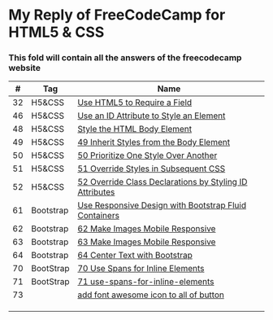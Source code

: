 # My Reply of FreeCodeCamp for HTML5 & CSS
### This fold will contain all the answers of the freecodecamp website

|\#|Tag|Name|
|---|---|---|
|32|H5&CSS|[Use HTML5 to Require a Field](https://github.com/MurphyWan/SDC_iMOOC/blob/master/FreeCodeCamp/files/Use%20HTML5%20to%20Require%20a%20Field.html)|
|46|H5&CSS|[Use an ID Attribute to Style an Element](https://github.com/MurphyWan/SDC_iMOOC/blob/master/FreeCodeCamp/files/Use%20an%20ID%20Attribute%20to%20Style%20an%20Element.html)|
|48|H5&CSS|[Style the HTML Body Element](https://github.com/MurphyWan/SDC_iMOOC/blob/master/FreeCodeCamp/files/48Style%20the%20HTML%20Body%20Element.html)|
|49|H5&CSS|[49 Inherit Styles from the Body Element](https://github.com/MurphyWan/SDC_iMOOC/blob/master/FreeCodeCamp/files/49%20Inherit%20Styles%20from%20the%20Body%20Element.html)|
|50|H5&CSS|[50 Prioritize One Style Over Another](https://github.com/MurphyWan/SDC_iMOOC/blob/master/FreeCodeCamp/files/50%20Prioritize%20One%20Style%20Over%20Another%20.html)|
|51|H5&CSS|[51 Override Styles in Subsequent CSS](https://github.com/MurphyWan/SDC_iMOOC/blob/master/FreeCodeCamp/files/51%20Override%20Styles%20in%20Subsequent%20CSS.html)|
|52|H5&CSS|[52 Override Class Declarations by Styling ID Attributes](https://github.com/MurphyWan/SDC_iMOOC/blob/master/FreeCodeCamp/files/52%20Override%20Class%20Declarations%20by%20Styling%20ID%20Attributes.html)|
|61|Bootstrap|[Use Responsive Design with Bootstrap Fluid Containers](https://github.com/MurphyWan/SDC_iMOOC/blob/master/FreeCodeCamp/files/62%20Use%20Responsive%20Design%20with%20Bootstrap%20Fluid%20Containers.html)|
|62|Bootstrap|[62 Make Images Mobile Responsive](https://github.com/MurphyWan/SDC_iMOOC/blob/master/FreeCodeCamp/files/62%20Make%20Images%20Mobile%20Responsive.html)|
|63|Bootstrap|[63 Make Images Mobile Responsive](https://github.com/MurphyWan/SDC_iMOOC/blob/master/FreeCodeCamp/files/63%20Make%20Images%20Mobile%20Responsive.html)|
|64|Bootstrap|[64 Center Text with Bootstrap](https://github.com/MurphyWan/SDC_iMOOC/blob/master/FreeCodeCamp/files/64%20Center%20Text%20with%20Bootstrap.html)|
|70|BootStrap|[70 Use Spans for Inline Elements](https://github.com/MurphyWan/SDC_iMOOC/blob/master/FreeCodeCamp/files/70%20Use%20Spans%20for%20Inline%20Elements.html)|
|71|BootStrap|[71 use-spans-for-inline-elements](https://github.com/MurphyWan/SDC_iMOOC/blob/master/FreeCodeCamp/files/71%20use-spans-for-inline-elements.html)|
|73||[add font awesome icon to all of button](https://github.com/MurphyWan/SDC_iMOOC/blob/master/FreeCodeCamp/files/73%20class%20fa%20fa-info-circle.html)|
||||
||||
||||




